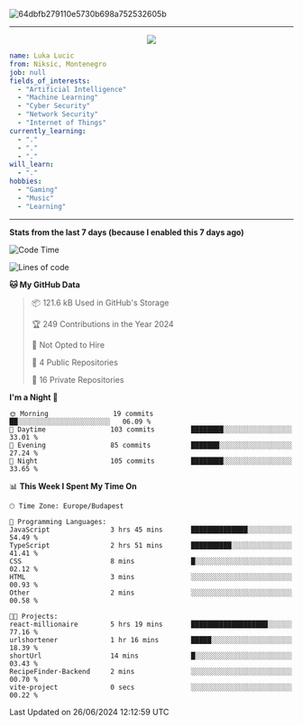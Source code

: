 
![64dbfb279110e5730b698a752532605b](https://github.com/lucic15/lucic15/assets/69390868/e4afab44-0bf1-4690-88ea-dc6e2ac6073f)

***

<p align="center">
  <img align="center" src="https://github-profile-trophy.vercel.app/?username=lucic15&theme=onedark&row=1&column=3" />
</p>

```yaml
name: Luka Lucic
from: Niksic, Montenegro
job: null
fields_of_interests:
  - "Artificial Intelligence"
  - "Machine Learning"
  - "Cyber Security"
  - "Network Security"
  - "Internet of Things"
currently_learning:
  - "."
  - "."
  - "."
will_learn:
  - "."
hobbies:
  - "Gaming"
  - "Music"
  - "Learning"
```

***

**Stats from the last 7 days (because I enabled this 7 days ago)**

<!--START_SECTION:waka-->
![Code Time](http://img.shields.io/badge/Code%20Time-14%20hrs%2013%20mins-blue)

![Lines of code](https://img.shields.io/badge/From%20Hello%20World%20I%27ve%20Written-861.2%20thousand%20lines%20of%20code-blue)

**🐱 My GitHub Data** 

> 📦 121.6 kB Used in GitHub's Storage 
 > 
> 🏆 249 Contributions in the Year 2024
 > 
> 🚫 Not Opted to Hire
 > 
> 📜 4 Public Repositories 
 > 
> 🔑 16 Private Repositories 
 > 
**I'm a Night 🦉** 

```text
🌞 Morning                19 commits          ██░░░░░░░░░░░░░░░░░░░░░░░   06.09 % 
🌆 Daytime                103 commits         ████████░░░░░░░░░░░░░░░░░   33.01 % 
🌃 Evening                85 commits          ███████░░░░░░░░░░░░░░░░░░   27.24 % 
🌙 Night                  105 commits         ████████░░░░░░░░░░░░░░░░░   33.65 % 
```


📊 **This Week I Spent My Time On** 

```text
🕑︎ Time Zone: Europe/Budapest

💬 Programming Languages: 
JavaScript               3 hrs 45 mins       ██████████████░░░░░░░░░░░   54.49 % 
TypeScript               2 hrs 51 mins       ██████████░░░░░░░░░░░░░░░   41.41 % 
CSS                      8 mins              █░░░░░░░░░░░░░░░░░░░░░░░░   02.12 % 
HTML                     3 mins              ░░░░░░░░░░░░░░░░░░░░░░░░░   00.93 % 
Other                    2 mins              ░░░░░░░░░░░░░░░░░░░░░░░░░   00.58 % 

🐱‍💻 Projects: 
react-millionaire        5 hrs 19 mins       ███████████████████░░░░░░   77.16 % 
urlshortener             1 hr 16 mins        █████░░░░░░░░░░░░░░░░░░░░   18.39 % 
shortUrl                 14 mins             █░░░░░░░░░░░░░░░░░░░░░░░░   03.43 % 
RecipeFinder-Backend     2 mins              ░░░░░░░░░░░░░░░░░░░░░░░░░   00.70 % 
vite-project             0 secs              ░░░░░░░░░░░░░░░░░░░░░░░░░   00.22 % 
```


 Last Updated on 26/06/2024 12:12:59 UTC
<!--END_SECTION:waka-->

